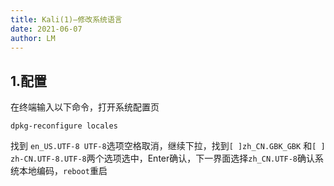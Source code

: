 ```yaml
---
title: Kali(1)—修改系统语言
date: 2021-06-07
author: LM
---
```


## 1.配置

在终端输入以下命令，打开系统配置页

```
dpkg-reconfigure locales
```

找到 `en_US.UTF-8 UTF-8`选项空格取消，继续下拉，找到`[ ]zh_CN.GBK_GBK` 和`[ ] zh-CN.UTF-8.UTF-8`两个选项选中，Enter确认，下一界面选择`zh_CN.UTF-8`确认系统本地编码，`reboot`重启

